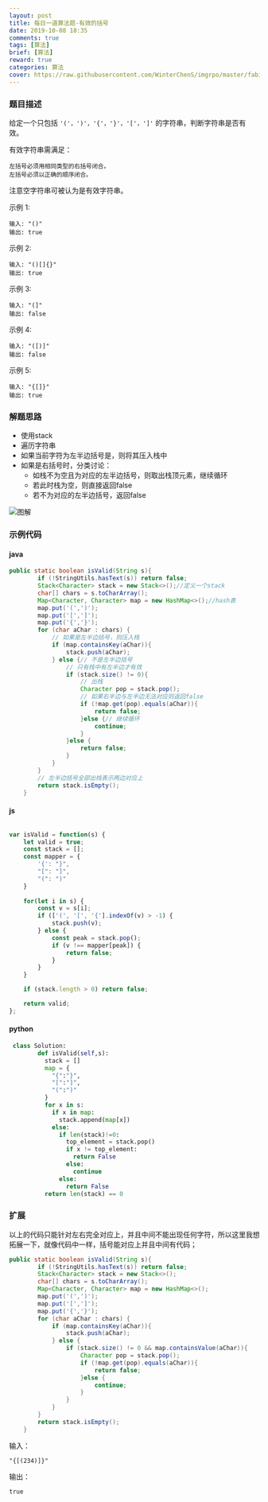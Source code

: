 ```yaml
---
layout: post
title: 每日一道算法题-有效的括号
date: 2019-10-08 18:35
comments: true
tags: [算法]
brief: [算法]
reward: true
categories: 算法
cover: https://raw.githubusercontent.com/WinterChenS/imgrpo/master/fabian-grohs-XMFZqrGyV-Q-unsplash.jpg
---
```


### 题目描述

给定一个只包括 `'('，')'，'{'，'}'，'['，']'` 的字符串，判断字符串是否有效。

有效字符串需满足：

    左括号必须用相同类型的右括号闭合。
    左括号必须以正确的顺序闭合。

注意空字符串可被认为是有效字符串。

示例 1:
```
输入: "()"
输出: true
```
示例 2:
```
输入: "()[]{}"
输出: true
```
示例 3:
```
输入: "(]"
输出: false
```
示例 4:
```
输入: "([)]"
输出: false
```
示例 5:
```
输入: "{[]}"
输出: true
```

### 解题思路

* 使用stack
* 遍历字符串
* 如果当前字符为左半边括号是，则将其压入栈中
* 如果是右括号时，分类讨论：
    * 如栈不为空且为对应的左半边括号，则取出栈顶元素，继续循环
    * 若此时栈为空，则直接返回false
    * 若不为对应的左半边括号，返回false


![图解](https://raw.githubusercontent.com/azl397985856/leetcode/master/assets/20.validParentheses.gif)

### 示例代码

#### java

```java
public static boolean isValid(String s){
        if (!StringUtils.hasText(s)) return false;
        Stack<Character> stack = new Stack<>();//定义一个stack
        char[] chars = s.toCharArray();
        Map<Character, Character> map = new HashMap<>();//hash表
        map.put('(',')');
        map.put('[',']');
        map.put('{','}');
        for (char aChar : chars) {
            // 如果是左半边括号，则压入栈
            if (map.containsKey(aChar)){
                stack.push(aChar);
            } else {// 不是左半边括号
                // 只有栈中有左半边才有效
                if (stack.size() != 0){
                    // 出栈
                    Character pop = stack.pop();
                    // 如果右半边与左半边无法对应则返回false
                    if (!map.get(pop).equals(aChar)){
                        return false;
                    }else {// 继续循环
                        continue;
                    }
                }else {
                    return false;
                }
            }
        }
        // 左半边括号全部出栈表示两边对应上
        return stack.isEmpty();
    }
```

#### js

```js

var isValid = function(s) {
    let valid = true;
    const stack = [];
    const mapper = {
        '{': "}",
        "[": "]",
        "(": ")"
    }
    
    for(let i in s) {
        const v = s[i];
        if (['(', '[', '{'].indexOf(v) > -1) {
            stack.push(v);
        } else {
            const peak = stack.pop();
            if (v !== mapper[peak]) {
                return false;
            }
        }
    }

    if (stack.length > 0) return false;

    return valid;
};
```

#### python

```python
 class Solution:
        def isValid(self,s):
          stack = []
          map = {
            "{":"}",
            "[":"]",
            "(":")"
          }
          for x in s:
            if x in map:
              stack.append(map[x])
            else:
              if len(stack)!=0:
                top_element = stack.pop()
                if x != top_element:
                  return False
                else:
                  continue
              else:
                return False
          return len(stack) == 0
```

### 扩展

以上的代码只能针对左右完全对应上，并且中间不能出现任何字符，所以这里我想拓展一下，就像代码中一样，括号能对应上并且中间有代码；

```java
public static boolean isValid(String s){
        if (!StringUtils.hasText(s)) return false;
        Stack<Character> stack = new Stack<>();
        char[] chars = s.toCharArray();
        Map<Character, Character> map = new HashMap<>();
        map.put('(',')');
        map.put('[',']');
        map.put('{','}');
        for (char aChar : chars) {
            if (map.containsKey(aChar)){
                stack.push(aChar);
            } else {
                if (stack.size() != 0 && map.containsValue(aChar)){
                    Character pop = stack.pop();
                    if (!map.get(pop).equals(aChar)){
                        return false;
                    }else {
                        continue;
                    }
                }
            }
        }
        return stack.isEmpty();
    }
```

输入：

```
"{[(234)]}"
```

输出：

```
true
```